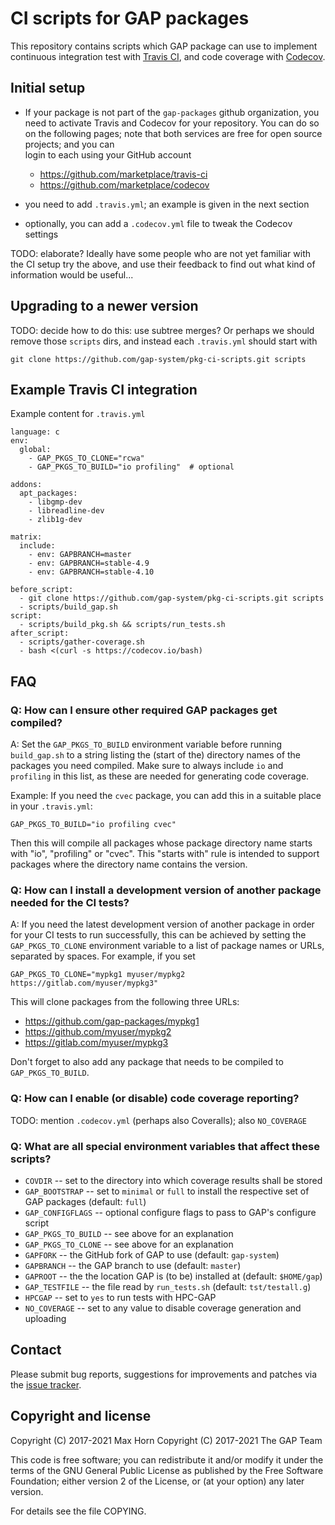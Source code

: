 # CI scripts for GAP packages

This repository contains scripts which GAP package can use to implement
continuous integration test with [Travis CI](https://travis-ci.org), and
code coverage with [Codecov](https://codecov.io).


## Initial setup

- If your package is not part of the `gap-packages` github organization, you need
  to activate Travis and Codecov for your repository. You can do so on the following
  pages; note that both services are free for open source projects; and you can\
  login to each using your GitHub account
  - https://github.com/marketplace/travis-ci
  - https://github.com/marketplace/codecov

- you need to add `.travis.yml`; an example is given in the next section

- optionally, you can add a `.codecov.yml` file to tweak the Codecov settings


TODO: elaborate? Ideally have some people who are not yet familiar with the CI
setup try the above, and use their feedback to find out what kind of information
would be useful...


## Upgrading to a newer version

TODO: decide how to do this: use subtree merges? Or perhaps we should remove those
`scripts` dirs, and instead each `.travis.yml` should start with

    git clone https://github.com/gap-system/pkg-ci-scripts.git scripts


## Example Travis CI integration

Example content for `.travis.yml`
```
language: c
env:
  global:
    - GAP_PKGS_TO_CLONE="rcwa"
    - GAP_PKGS_TO_BUILD="io profiling"  # optional

addons:
  apt_packages:
    - libgmp-dev
    - libreadline-dev
    - zlib1g-dev

matrix:
  include:
    - env: GAPBRANCH=master
    - env: GAPBRANCH=stable-4.9
    - env: GAPBRANCH=stable-4.10

before_script:
  - git clone https://github.com/gap-system/pkg-ci-scripts.git scripts
  - scripts/build_gap.sh
script:
  - scripts/build_pkg.sh && scripts/run_tests.sh
after_script:
  - scripts/gather-coverage.sh
  - bash <(curl -s https://codecov.io/bash)
```


## FAQ

### Q: How can I ensure other required GAP packages get compiled?

A: Set the `GAP_PKGS_TO_BUILD` environment variable before running
`build_gap.sh` to a string listing the (start of the) directory names of
the packages you need compiled. Make sure to always include `io` and
`profiling` in this list, as these are needed for generating code
coverage.

Example: If you need the `cvec` package, you can add this in a
suitable place in your `.travis.yml`:

    GAP_PKGS_TO_BUILD="io profiling cvec"

Then this will compile all packages whose package directory name starts with
"io", "profiling" or "cvec". This "starts with" rule is intended to support
packages where the directory name contains the version.


### Q: How can I install a development version of another package needed for the CI tests?

A: If you need the latest development version of another package in
order for your CI tests to run successfully, this can be achieved by
setting the `GAP_PKGS_TO_CLONE` environment variable to a list of package
names or URLs, separated by spaces. For example, if you set

    GAP_PKGS_TO_CLONE="mypkg1 myuser/mypkg2 https://gitlab.com/myuser/mypkg3"

This will clone packages from the following three URLs:
  - https://github.com/gap-packages/mypkg1
  - https://github.com/myuser/mypkg2
  - https://gitlab.com/myuser/mypkg3

Don't forget to also add any package that needs to be compiled to `GAP_PKGS_TO_BUILD`.


### Q: How can I enable (or disable) code coverage reporting?

TODO: mention `.codecov.yml` (perhaps also Coveralls); also `NO_COVERAGE`


### Q: What are all special environment variables that affect these scripts?

- `COVDIR` -- set to the directory into which coverage results shall be stored
- `GAP_BOOTSTRAP` -- set to `minimal` or `full` to install the respective set of GAP packages (default: `full`)
- `GAP_CONFIGFLAGS` -- optional configure flags to pass to GAP's configure script
- `GAP_PKGS_TO_BUILD` -- see above for an explanation
- `GAP_PKGS_TO_CLONE` -- see above for an explanation
- `GAPFORK` -- the GitHub fork of GAP to use (default: `gap-system`)
- `GAPBRANCH` -- the GAP branch to use (default: `master`)
- `GAPROOT` -- the the location GAP is (to be) installed at (default: `$HOME/gap`)
- `GAP_TESTFILE` -- the file read by `run_tests.sh` (default: `tst/testall.g`)
- `HPCGAP` -- set to `yes` to run tests with HPC-GAP
- `NO_COVERAGE` -- set to any value to disable coverage generation and uploading


## Contact

Please submit bug reports, suggestions for improvements and patches via
the [issue tracker](https://github.com/gap-system/pkg-ci-scripts/issues).


## Copyright and license

Copyright (C) 2017-2021 Max Horn
Copyright (C) 2017-2021 The GAP Team

This code is free software; you can redistribute it and/or modify
it under the terms of the GNU General Public License as published by
the Free Software Foundation; either version 2 of the License, or
(at your option) any later version.

For details see the file COPYING.
